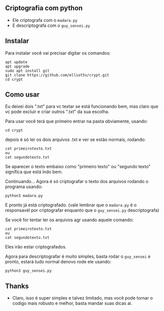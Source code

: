 ## Criptografia com python

- Ele criptografa com o ```madara.py```
- E descriptografa com o ```guy_sensei.py```

## Instalar

Para instalar você vai precisar digitar os comandos:

```
apt update
apt upgrade
sudo apt install git
git clone https://github.com/elliot5x/crypt.git
cd crypt
```
## Como usar

Eu deixei dois ".txt" para vc textar se está funcionando bem, mas claro que vc pode excluir e criar outros ".txt" da sua escolha.

Para usar você terá que primeiro entrar na pasta obviamente, usando:
```
cd crypt
```
depois é só ler os dois arquivos .txt e ver se estão normais, rodando:
```
cat primeirotexto.txt
ou 
cat segundotexto.txt
```

Se aparecer o texto embaixo como "primeiro texto" ou "segundo texto" significa que está indo bem.

Continuando...
Agora é só criptografar o texto dos arquivos rodando o programa usando:
```
python3 madara.py
```
E pronto já está criptografado. (vale lembrar que o ```madara.py``` é o responsavél por criptografar enquanto que o ```guy_sensei.py``` descriptografa)

Se você for tentar ler os arquivos agr usando aquele comando:
```
cat primeirotexto.txt
ou
cat segundotexto.txt
```
Eles irão estar criptografados.

Agora para descriptografar é muito simples, basta rodar o ```guy_sensei``` e pronto, estará tudo normal denovo
rode ele usando:
```
python3 guy_sensei.py
```

## Thanks

- Claro, isso é super simples e talvez limitado, mas você pode tornar o codigo mais robusto e melhor, basta mandar suas dicas ai.